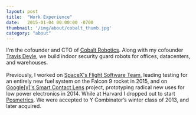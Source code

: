 ```yaml
---
layout: post
title:  "Work Experience"
date:   2015-01-04 00:00:00 -0700
thumbnail: '/img/about/cobalt_thumb.jpg'
category: "about"
---
```

I'm the cofounder and CTO of <a href="https://www.cobaltrobotics.com/">Cobalt Robotics</a>. Along with my cofounder <a href="http://www.travisdeyle.com/">Travis Deyle</a>, we build indoor security guard robots for offices, datacenters, and warehouses. 
<br><br>
Previously, I worked on <a href="http://www.spacex.com/falcon9">SpaceX's Flight Software Team</a>, leading testing for an entirely new fuel system on the Falcon 9 rocket in 2015, and on <a href="http://www.forbes.com/sites/leoking/2014/07/15/google-smart-contact-lens-focuses-on-healthcare-billions/">Google[x]'s Smart Contact Lens</a> project, prototyping radical new uses for low power electronics in 2014. While at Harvard I dropped out to start <a href="http://techcrunch.com/2013/03/21/yc-backed-posmetrics-launches-ipad-based-customer-feedback-solution-for-brick-and-mortar-businesses/">Posmetrics</a>. We were accepted to Y Combinator’s winter class of 2013, and later acquired.